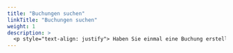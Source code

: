 ```yaml
---
title: "Buchungen suchen"
linkTitle: "Buchungen suchen"
weight: 1
description: >
  <p style="text-align: justify"> Haben Sie einmal eine Buchung erstellt ist es wichtig, dass Sie diese auch schnell und leicht wiederfinden. Zu diesem Zweck gibt es im Bereich Listen als erstes die Buchungssuche. Anhand verschiedener Kriterien können Sie vorliegende Buchungen filtern. </p>
---
```

